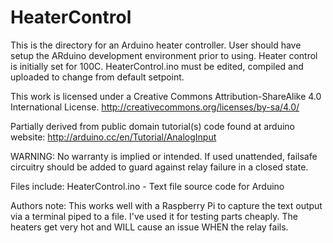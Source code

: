 # HeaterControl
This is the directory for an Arduino heater controller.
User should have setup the ARduino development environment prior to using.
Heater control is initially set for 100C.  HeaterControl.ino must be edited, 
compiled and uploaded to change from default setpoint.

This work is licensed under a Creative Commons Attribution-ShareAlike 4.0 International License.
http://creativecommons.org/licenses/by-sa/4.0/
     
Partially derived from public domain tutorial(s) code found at arduino website: 
http://arduino.cc/en/Tutorial/AnalogInput

WARNING: No warranty is implied or intended.  If used unattended, failsafe 
circuitry should be added to guard against relay failure in a closed state.

Files include:
HeaterControl.ino - Text file source code for Arduino

Authors note: This works well with a Raspberry Pi to capture the text output
via a terminal piped to a file.  I've used it for testing parts cheaply.  The 
heaters get very hot and WILL cause an issue WHEN the relay fails. 
